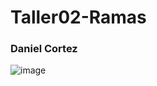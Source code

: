 # Taller02-Ramas

### Daniel Cortez
![image](https://github.com/FabricioChang/Taller02-Ramas/assets/112514991/7d9a3017-8189-40cf-ad79-acc63684b0d5)
